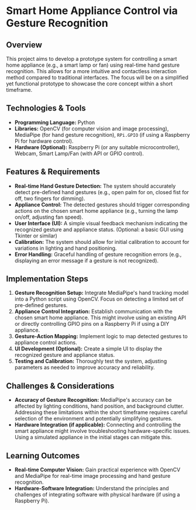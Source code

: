 # Smart Home Appliance Control via Gesture Recognition

## Overview
This project aims to develop a prototype system for controlling a smart home appliance (e.g., a smart lamp or fan) using real-time hand gesture recognition. This allows for a more intuitive and contactless interaction method compared to traditional interfaces.  The focus will be on a simplified yet functional prototype to showcase the core concept within a short timeframe.

## Technologies & Tools
- **Programming Language:** Python
- **Libraries:** OpenCV (for computer vision and image processing), MediaPipe (for hand gesture recognition),  `RPi.GPIO` (if using a Raspberry Pi for hardware control).
- **Hardware (Optional):** Raspberry Pi (or any suitable microcontroller),  Webcam, Smart Lamp/Fan (with API or GPIO control).


## Features & Requirements
- **Real-time Hand Gesture Detection:** The system should accurately detect pre-defined hand gestures (e.g., open palm for on, closed fist for off, two fingers for dimming).
- **Appliance Control:**  The detected gestures should trigger corresponding actions on the chosen smart home appliance (e.g., turning the lamp on/off, adjusting fan speed).
- **User Interface (UI):** A simple visual feedback mechanism indicating the recognized gesture and appliance status. (Optional:  a basic GUI using Tkinter or similar)
- **Calibration:**  The system should allow for initial calibration to account for variations in lighting and hand positioning.
- **Error Handling:** Graceful handling of gesture recognition errors (e.g., displaying an error message if a gesture is not recognized).

## Implementation Steps
1. **Gesture Recognition Setup:** Integrate MediaPipe's hand tracking model into a Python script using OpenCV.  Focus on detecting a limited set of pre-defined gestures.
2. **Appliance Control Integration:**  Establish communication with the chosen smart home appliance. This might involve using an existing API or directly controlling GPIO pins on a Raspberry Pi if using a DIY appliance.
3. **Gesture-Action Mapping:**  Implement logic to map detected gestures to appliance control actions.
4. **UI Development (Optional):**  Create a simple UI to display the recognized gesture and appliance status.
5. **Testing and Calibration:**  Thoroughly test the system, adjusting parameters as needed to improve accuracy and reliability.


## Challenges & Considerations
- **Accuracy of Gesture Recognition:**  MediaPipe's accuracy can be affected by lighting conditions, hand position, and background clutter. Addressing these limitations within the short timeframe requires careful selection of the environment and potentially simplifying gestures.
- **Hardware Integration (if applicable):**  Connecting and controlling the smart appliance might involve troubleshooting hardware-specific issues.  Using a simulated appliance in the initial stages can mitigate this.


## Learning Outcomes
- **Real-time Computer Vision:** Gain practical experience with OpenCV and MediaPipe for real-time image processing and hand gesture recognition.
- **Hardware-Software Integration:**  Understand the principles and challenges of integrating software with physical hardware (if using a Raspberry Pi).

